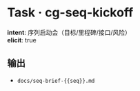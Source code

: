 # Task · cg-seq-kickoff

**intent**: 序列启动会（目标/里程碑/接口/风险）  
**elicit**: true

## 输出

- `docs/seq-brief-{{seq}}.md`
